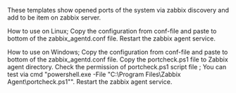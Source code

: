 These templates show opened ports of the system via zabbix discovery and add to be item on zabbix server.

How to use on Linux;
Copy the configuration from conf-file and paste to bottom of the zabbix_agentd.conf file.
Restart the zabbix agent service.

How to use on Windows;
Copy the configuration from conf-file and paste to bottom of the zabbix_agentd.conf file.
Copy the portcheck.ps1 file to Zabbix agent directory. 
Check the permission of portcheck.ps1 script file ;
You can test via cmd "powershell.exe -File "C:\Program Files\Zabbix Agent\portcheck.ps1"".
Restart the zabbix agent service.
